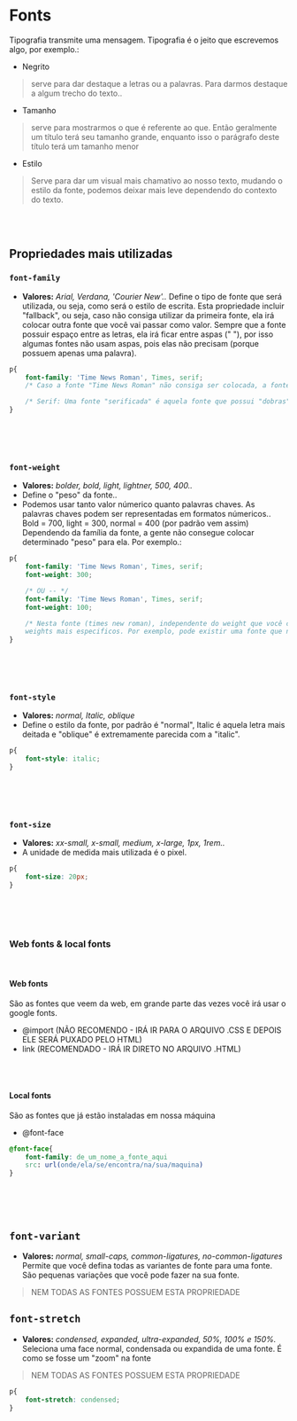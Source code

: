 # Fonts

Tipografia transmite uma mensagem. 
Tipografia é o jeito que escrevemos algo, por exemplo.:

- Negrito
> serve para dar destaque a letras ou a palavras. Para darmos destaque a algum trecho do texto..

- Tamanho 
> serve para mostrarmos o que é referente ao que. Então geralmente um título terá seu tamanho grande, enquanto isso o parágrafo deste título terá um tamanho menor

- Estilo 
> Serve para dar um visual mais chamativo ao nosso texto, mudando o estilo da fonte, podemos deixar mais leve dependendo do contexto do texto. 

</br>
</br>

## Propriedades mais utilizadas

### <code>font-family </code>
* __Valores:__ _Arial, Verdana, 'Courier  New'.._
Define o tipo de fonte que será utilizada, ou seja, como será o estilo de escrita.
Esta propriedade incluir "fallback", ou seja, caso não consiga utilizar da primeira fonte, ela irá colocar outra fonte que você vai passar como valor.
Sempre que a fonte possuir espaço entre as letras, ela irá ficar entre aspas (" "), por isso algumas fontes não usam aspas, pois elas não precisam (porque possuem apenas uma palavra).
```css
p{
    font-family: 'Time News Roman', Times, serif;
    /* Caso a fonte "Time News Roman" não consiga ser colocada, a fonte "times" irá aparecer, caso também não apareça, a fonte "serif" irá aparecer. */

    /* Serif: Uma fonte "serificada" é aquela fonte que possui "dobras" (como se fossem um suporte horizontal) quando se começa uma letra, uma fonte "sans-serif" é uma fonte sem essa dobra, sem este "suporte horizontal" */ 
}
```

</br>
</br>
</br>

### <code>font-weight</code>
* __Valores:__ _bolder, bold, light, lightner, 500, 400.._
* Define o "peso" da fonte..
* Podemos usar tanto valor númerico quanto palavras chaves. As palavras chaves podem ser representadas em formatos númericos.. Bold = 700, light = 300, normal = 400 (por padrão vem assim) 
Dependendo da família da fonte, a gente não consegue colocar determinado "peso" para ela. Por exemplo.:

```css
p{
    font-family: 'Time News Roman', Times, serif;
    font-weight: 300;

    /* OU -- */ 
    font-family: 'Time News Roman', Times, serif;
    font-weight: 100;

    /* Nesta fonte (times new roman), independente do weight que você colocar (entre 300 ou 100), ela vai mantar a mesma espessura. Isso nos mostra que, algumas fontes trabalham com 
    weights mais especificos. Por exemplo, pode existir uma fonte que não possua o valor "bold", ou que possua o valor "bold", mas não há diferença entre o "bold" e o "bolder" dela. O Google fonts funciona justamente desta maneira, quando você selecionar uma fonte, ele vai pedir em qual weight você quer, caso você queira a maior variedade possível, você terá que pegar todos os links de cada weight */
}
```

</br>
</br>
</br>

### <code>font-style</code> 
* __Valores:__ _normal, Italic, oblique_ 
* Define o estilo da fonte, por padrão é "normal", Italic é aquela letra mais deitada e "oblique" é extremamente parecida com a "italic". 

```css
p{
    font-style: italic; 
}
```

</br>
</br>
</br>

### <code>font-size</code>
* __Valores:__ _xx-small, x-small, medium, x-large, 1px, 1rem.._
* A unidade de medida mais utilizada é o pixel.

```css
p{
    font-size: 20px;
}
```

</br>
</br>
</br>


### Web fonts & local fonts

</br>

#### Web fonts 
São as fontes que veem da web, em grande parte das vezes você irá usar o google fonts.
* @import (NÃO RECOMENDO - IRÁ IR PARA O ARQUIVO .CSS E DEPOIS ELE SERÁ PUXADO PELO HTML)
* link (RECOMENDADO - IRÁ IR DIRETO NO ARQUIVO .HTML)

</br>
</br>

#### Local fonts 
São as fontes que já estão instaladas em nossa máquina
* @font-face 
```css
@font-face{
    font-family: de_um_nome_a_fonte_aqui
    src: url(onde/ela/se/encontra/na/sua/maquina)
}
```

</br>
</br>
</br>

## <code>font-variant </code>
* __Valores:__ _normal, small-caps, common-ligatures, no-common-ligatures_
Permite que você defina todas as variantes de fonte para uma fonte.
São pequenas variações que você pode fazer na sua fonte.
> NEM TODAS AS FONTES POSSUEM ESTA PROPRIEDADE 

## <code>font-stretch</code> 
* __Valores:__ _condensed, expanded, ultra-expanded, 50%, 100% e 150%._
Seleciona uma face normal, condensada ou expandida de uma fonte.
É como se fosse um "zoom" na fonte
> NEM TODAS AS FONTES POSSUEM ESTA PROPRIEDADE 

```css
p{
    font-stretch: condensed;
}

```